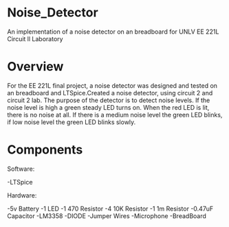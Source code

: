 # Noise_Detector
An implementation of a noise detector on an breadboard for UNLV EE 221L Circuit ll Laboratory

# Overview
For the EE 221L final project, a noise detector was designed and tested on an breadboard and  LTSpice.Created a noise detector, using circuit 2 and circuit 2 lab. The purpose of the   detector is to detect noise levels. If the noise level is high a green steady LED turns on.   When the red LED is lit, there is no noise at all. If there is a medium noise level the green LED blinks, if low noise level the green LED blinks slowly. 

# Components

Software:

-LTSpice

  Hardware:

  -5v Battery
  -1 LED
  -1 470 Resistor
  -4 10K Resistor
  -1 1m Resistor
  -0.47uF Capacitor
  -LM3358
  -DIODE
  -Jumper Wires
  -Microphone
  -BreadBoard
    
    
